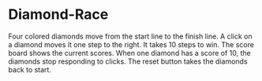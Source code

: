 # Diamond-Race
 Four colored diamonds move from the start line to the finish line. A click on a diamond moves it one step to the right. It takes 10 steps to win. The score board shows the current scores. When one diamond has a score of 10, the diamonds stop responding to clicks. The reset button takes the diamonds back to start. 
